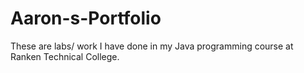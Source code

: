 # Aaron-s-Portfolio
These are labs/ work I have done in my Java programming course at Ranken Technical College.
